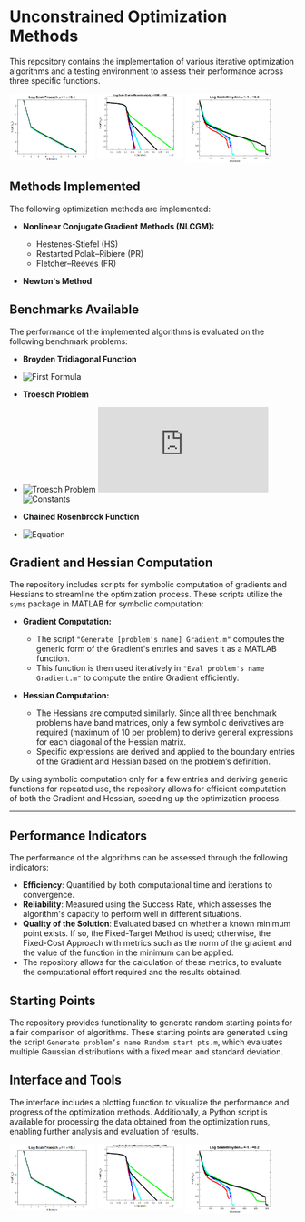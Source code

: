 # Unconstrained Optimization Methods

This repository contains the implementation of various iterative optimization algorithms and a testing environment to assess their performance across three specific functions.

<div>
  <img src="img/img1.png" alt="Image 1" style="width: 30%; display: inline-block; vertical-align: top;"/>
  <img src="img/img2.png" alt="Image 2" style="width: 30%; display: inline-block; vertical-align: top;"/>
  <img src="img/img3.png" alt="Image 3" style="width: 30%; display: inline-block; vertical-align: top;"/>
</div>

## **Methods Implemented**
The following optimization methods are implemented:

- **Nonlinear Conjugate Gradient Methods (NLCGM):**
  - Hestenes-Stiefel (HS)
  - Restarted Polak–Ribiere (PR)
  - Fletcher–Reeves (FR)
  
- **Newton's Method**

## **Benchmarks Available**
The performance of the implemented algorithms is evaluated on the following benchmark problems:

- **Broyden Tridiagonal Function**
- ![First Formula](https://latex.codecogs.com/png.latex?F(x)%20=%20%5Cfrac{1}{2}%20%5Csum_%7Bk=1%7D%5E%7Bm%7D%20f_k%5E2(x)%2C%20%5Cquad%20f_k(x)%20=%20(3%20-%202x_k)x_k%20-%20x_%7Bk-1%7D%20-%202x_%7Bk+1%7D%20+%201)
- **Troesch Problem**
- ![Troesch Problem](https://latex.codecogs.com/png.latex?F(x)%20=%20%5Cfrac{1}{2}%20%5Csum_%7Bk=1%7D%5E%7Bn%7D%20f_k%5E2(x)%2C)
![fk1](https://latex.codecogs.com/png.latex?f_k(x)%20=%20%5Cbegin%7Bcases%7D%202x_k%20+%20%5Crho%20h%5E2%20%5Csinh(%5Crho%20x_k)%20-%20x_%7Bk+1%7D%2C%20&space;k%20=%201%2C%20%5C%5C%202x_k%20+%20%5Crho%20h%5E2%20%5Csinh(%5Crho%20x_k)%20-%20x_%7Bk-1%7D%20-%20x_%7Bk+1%7D%2C%20&space;1%20%3C%20k%20%3C%20n%2C%20%5C%5C%202x_k%20+%20%5Crho%20h%5E2%20%5Csinh(%5Crho%20x_k)%20-%20x_%7Bk-1%7D%20-%201%2C%20&space;k%20=%20n%2C%20%5Cend%7Bcases%7D)
![Constants](https://latex.codecogs.com/png.latex?%5Crho%20=%2010%2C%20%5Cquad%20h%20=%20%5Cfrac{1}{n+1})

- **Chained Rosenbrock Function** 
- ![Equation](https://latex.codecogs.com/png.latex?\sum_{i=2}^{n}\left[100\left(x_{i-1}^2-x_i\right)^2+\left(x_{i-1}-1\right)^2\right])

## **Gradient and Hessian Computation**
The repository includes scripts for symbolic computation of gradients and Hessians to streamline the optimization process. These scripts utilize the `syms` package in MATLAB for symbolic computation:

- **Gradient Computation:**
  - The script `"Generate [problem's name] Gradient.m"` computes the generic form of the Gradient's entries and saves it as a MATLAB function. 
  - This function is then used iteratively in `"Eval problem's name Gradient.m"` to compute the entire Gradient efficiently.

- **Hessian Computation:**
  - The Hessians are computed similarly. Since all three benchmark problems have band matrices, only a few symbolic derivatives are required (maximum of 10 per problem) to derive general expressions for each diagonal of the Hessian matrix.
  - Specific expressions are derived and applied to the boundary entries of the Gradient and Hessian based on the problem’s definition.

By using symbolic computation only for a few entries and deriving generic functions for repeated use, the repository allows for efficient computation of both the Gradient and Hessian, speeding up the optimization process.

---

## **Performance Indicators**

The performance of the algorithms can be assessed through the following indicators:

- **Efficiency**: Quantified by both computational time and iterations to convergence.
- **Reliability**: Measured using the Success Rate, which assesses the algorithm's capacity to perform well in different situations.
- **Quality of the Solution**: Evaluated based on whether a known minimum point exists. If so, the Fixed-Target Method is used; otherwise, the Fixed-Cost Approach with metrics such as the norm of the gradient and the value of the function in the minimum can be applied.
- The repository allows for the calculation of these metrics, to evaluate the computational effort required and the results obtained.
## **Starting Points**

The repository provides functionality to generate random starting points for a fair comparison of algorithms. These starting points are generated using the script `Generate problem’s name Random start pts.m`, which evaluates multiple Gaussian distributions with a fixed mean and standard deviation. 

## **Interface and Tools**

The interface includes a plotting function to visualize the performance and progress of the optimization methods. Additionally, a Python script is available for processing the data obtained from the optimization runs, enabling further analysis and evaluation of results.

<div>
  <img src="img/img1.png" alt="Image 1" style="width: 30%; display: inline-block; vertical-align: top;"/>
  <img src="img/img2.png" alt="Image 2" style="width: 30%; display: inline-block; vertical-align: top;"/>
  <img src="img/img3.png" alt="Image 3" style="width: 30%; display: inline-block; vertical-align: top;"/>
</div>

